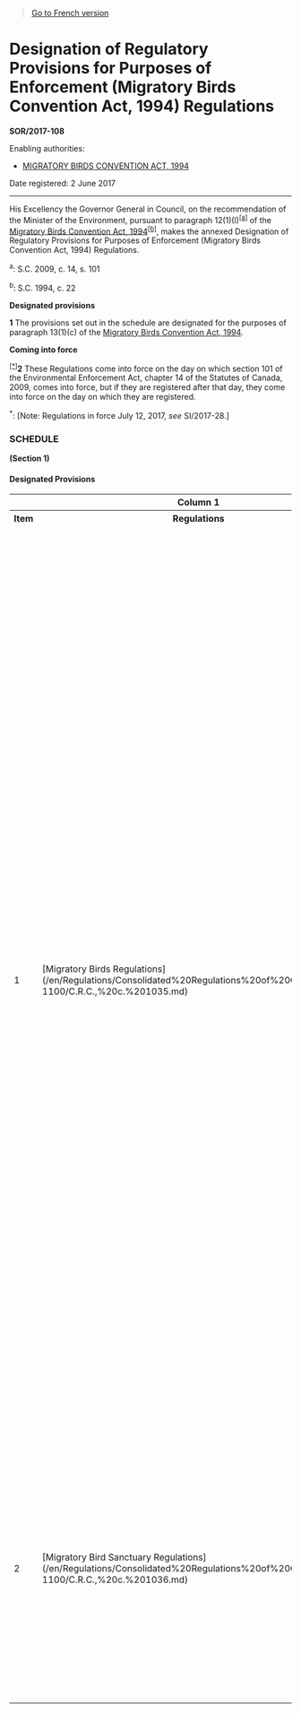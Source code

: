 > [Go to French version](/fr/Règlements/Décrets,%20ordonnances%20et%20règlements%20statutaires/2017/108.md)

# Designation of Regulatory Provisions for Purposes of Enforcement (Migratory Birds Convention Act, 1994) Regulations

**SOR/2017-108**

Enabling authorities: 
- [MIGRATORY BIRDS CONVENTION ACT, 1994](/en/Acts/Statutes%20of%20Canada/1994/c.%2022.md)

Date registered: 2 June 2017

----------

His Excellency the Governor General in Council, on the recommendation of the Minister of the Environment, pursuant to paragraph 12(1)(l)<sup><a href='#fn_SOR-2017-108_e_hq_20319'>[a]</a></sup> of the [Migratory Birds Convention Act, 1994](/en/Acts/Statutes%20of%20Canada/1994/c.%2022.md)<sup><a href='#fn_SOR-2017-108_e_hq_20320'>[b]</a></sup>, makes the annexed Designation of Regulatory Provisions for Purposes of Enforcement (Migratory Birds Convention Act, 1994) Regulations.

<a name='fn_SOR-2017-108_e_hq_20319'><sup>a</sup></a>: S.C. 2009, c. 14, s. 101<br />

<a name='fn_SOR-2017-108_e_hq_20320'><sup>b</sup></a>: S.C. 1994, c. 22<br />




**Designated provisions**

**1** The provisions set out in the schedule are designated for the purposes of paragraph 13(1)(c) of the [Migratory Birds Convention Act, 1994](/en/Acts/Statutes%20of%20Canada/1994/c.%2022.md).




**Coming into force**

<sup><a href='#fn_IndC3F9_hq_20326'>[*]</a></sup>**2** These Regulations come into force on the day on which section 101 of the Environmental Enforcement Act, chapter 14 of the Statutes of Canada, 2009, comes into force, but if they are registered after that day, they come into force on the day on which they are registered.

<a name='fn_IndC3F9_hq_20326'><sup>*</sup></a>: [Note: Regulations in force July 12, 2017, *see* SI/2017-28.]<br />




### **SCHEDULE** 
**(Section 1)**
<table>
<h4>Designated Provisions</h4>
<tr>
<th></th>
<th>Column 1</th>
<th>Column 2</th>
</tr>
<tr>
<th>Item</th>
<th>Regulations</th>
<th>Provisions</th>
</tr>
<tr>
<td>1</td>
<td>[Migratory Birds Regulations](/en/Regulations/Consolidated%20Regulations%20of%20Canada/1001-1100/C.R.C.,%20c.%201035.md)</td>
<td>**(a)** subsections 5(1), (2), (3), (4) and (9)

**(b)** section 6

**(c)** section 7

**(d)** section 9

**(e)** subsections 10(1) and (2)

**(f)** subsection 12(1)

**(g)** subsection 12.1(2)

**(h)** subsection 13(3)

**(i)** subsection 14(1)

**(j)** subsections 15(1), (2) and (3)

**(k)** subsection 15.1(1)

**(l)** subsections 16(1) and (1.1)

**(m)** section 17

**(n)** subsections 20(1) and (4)

**(o)** section 21

**(p)** subsection 24(3)

**(q)** subsections 27(3) and (5)

**(r)** subsection 31(2)

**(s)** subsection 32(3)

**(t)** section 33

**(u)** subsection 37(3)

</td>
</tr>
<tr>
<td>2</td>
<td>[Migratory Bird Sanctuary Regulations](/en/Regulations/Consolidated%20Regulations%20of%20Canada/1001-1100/C.R.C.,%20c.%201036.md)</td>
<td>**(a)** subsection 3(2)

**(b)** subsection 4(1)

**(c)** subsection 5(1)

**(d)** section 6

**(e)** section 8

**(f)** section 8.1

**(g)** subsection 10(1)

</td>
</tr>
</table>



